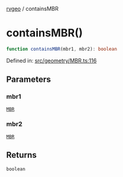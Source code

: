 [rvgeo](../index.md) / containsMBR

# containsMBR()

```ts
function containsMBR(mbr1, mbr2): boolean
```

Defined in: [src/geometry/MBR.ts:116](https://github.com/pzq123456/RVGeo/blob/e727f6f6e310621d656b74948bed9956ff45a613/src/geometry/MBR.ts#L116)

## Parameters

### mbr1

[`MBR`](../type-aliases/MBR.md)

### mbr2

[`MBR`](../type-aliases/MBR.md)

## Returns

`boolean`

